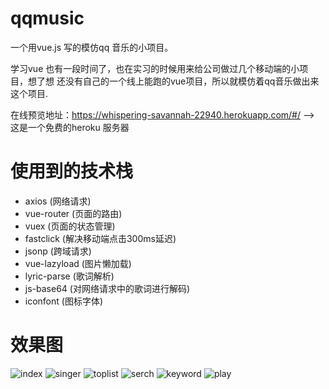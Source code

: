 # qqmusic

一个用vue.js 写的模仿qq 音乐的小项目。

学习vue 也有一段时间了，也在实习的时候用来给公司做过几个移动端的小项目，想了想 还没有自己的一个线上能跑的vue项目，所以就模仿着qq音乐做出来这个项目.



在线预览地址：https://whispering-savannah-22940.herokuapp.com/#/  --> 这是一个免费的heroku 服务器

# 使用到的技术栈
* axios (网络请求)
* vue-router (页面的路由)
* vuex (页面的状态管理)
* fastclick (解决移动端点击300ms延迟)
* jsonp (跨域请求)
* vue-lazyload (图片懒加载)
* lyric-parse (歌词解析)
* js-base64 (对网络请求中的歌词进行解码)
* iconfont (图标字体)




# 效果图

![index](https://raw.githubusercontent.com/ccc865553742/v-qqmusic/master/images/index.jpg)
![singer](https://raw.githubusercontent.com/ccc865553742/v-qqmusic/master/images/singer.jpg)
![toplist](https://raw.githubusercontent.com/ccc865553742/v-qqmusic/master/images/toplist.jpg)
![serch](https://raw.githubusercontent.com/ccc865553742/v-qqmusic/master/images/search.jpg)
![keyword](https://raw.githubusercontent.com/ccc865553742/v-qqmusic/master/images/keyword.jpg)
![play](https://raw.githubusercontent.com/ccc865553742/v-qqmusic/master/images/start.jpg)
